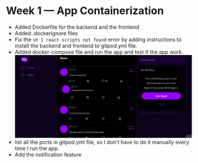 # Week 1 — App Containerization
- Added Dockerfile for the backend and the frontend
- Added .dockerignore files
- Fix the `sh 1 react-scripts not found` error by adding instructions to install the backend and frontend to gitpod.yml file.
- Added docker-compose file and run the app and test if the app work.
![docker1](/journal/Img/week1/docker1.png)
- list all the ports in gitpod.yml file, so I don't have to do it manually every time I run the app.
- Add the notification feature
